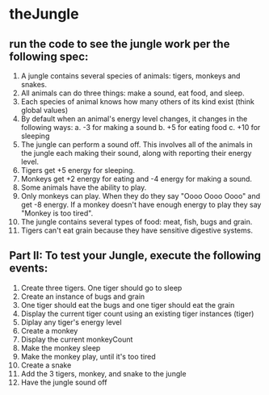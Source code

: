# theJungle

## run the code to see the jungle work per the following spec:

1. A jungle contains several species of animals: tigers, monkeys and snakes.
2. All animals can do three things: make a sound, eat food, and sleep.
3. Each species of animal knows how many others of its kind exist (think global values)
4. By default when an animal's energy level changes, it changes in the following ways:
  a. -3 for making a sound
  b. +5 for eating food
  c. +10 for sleeping
5. The jungle can perform a sound off. This involves all of the animals in the jungle each making their sound, along with reporting their energy level.
6. Tigers get +5 energy for sleeping.
7. Monkeys get +2 energy for eating and -4 energy for making a sound.
8. Some animals have the ability to play.
9. Only monkeys can play. When they do they say "Oooo Oooo Oooo" and get -8 energy. If a monkey doesn't have enough energy to play they say "Monkey is too tired".
10. The jungle contains several types of food: meat, fish, bugs and grain.
11. Tigers can't eat grain because they have sensitive digestive systems.

## Part II: To test your Jungle, execute the following events:

1. Create three tigers. One tiger should go to sleep
2. Create an instance of bugs and grain
3. One tiger should eat the bugs and one tiger should eat the grain
4. Display the current tiger count using an existing tiger instances (tiger)
5. Diplay any tiger's energy level
6. Create a monkey
7. Display the current monkeyCount
8. Make the monkey sleep
9. Make the monkey play, until it's too tired
10. Create a snake
11. Add the 3 tigers, monkey, and snake to the jungle
12. Have the jungle sound off
